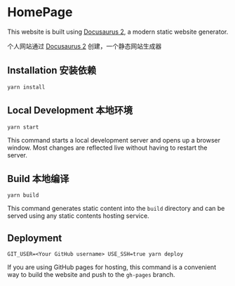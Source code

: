 # HomePage

This website is built using [Docusaurus 2](https://docusaurus.io/), a modern static website generator.

个人网站通过 [Docusaurus 2](https://docusaurus.io/) 创建，一个静态网站生成器

## Installation   安装依赖

```console
yarn install
```

## Local Development   本地环境

```console
yarn start
```

This command starts a local development server and opens up a browser window. Most changes are reflected live without having to restart the server.

## Build   本地编译

```console
yarn build
```

This command generates static content into the `build` directory and can be served using any static contents hosting service.

## Deployment

```console
GIT_USER=<Your GitHub username> USE_SSH=true yarn deploy
```

If you are using GitHub pages for hosting, this command is a convenient way to build the website and push to the `gh-pages` branch.
